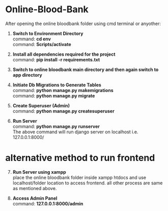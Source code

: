 # Online-Blood-Bank

After opening the online bloodbank folder using cmd terminal or anyother:

1. **Switch to Environment Directory**  
command: **cd env**  
command: **Scripts/activate**  

2. **Install all dependencies required for the project**  
command: **pip install -r requirements.txt**  

3. **Switch to online bloodbank main directory and then again switch to app directory**  

4. **Initiate Db Migrations to Generate Tables**  
command: **python manage.py makemigrations**  
command: **python manage.py migrate**  

5. **Create Superuser (Admin)**  
command: **python manage.py createsuperuser**  

6. **Run Server**  
command: **python manage.py runserver**  
The above command will run django server on localhost i.e. 127.0.0.1:8000/  

# alternative method to run frontend

7. **Run Server using xampp**  
place the online bloodbank folder inside xampp htdocs and use localhost/folder location to access frontend.
all other process are same as mentioned above.

8. **Access Admin Panel**  
command: **127.0.0.1:8000/admin**  
